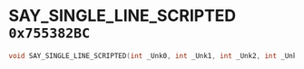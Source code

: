 # SAY_SINGLE_LINE_SCRIPTED `0x755382BC`

```cpp
void SAY_SINGLE_LINE_SCRIPTED(int _Unk0, int _Unk1, int _Unk2, int _Unk3, int _Unk4, int _Unk5, int _Unk6, int _Unk7);
```